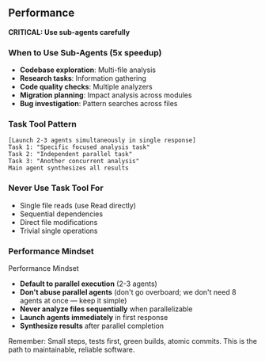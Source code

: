 ## Performance

**CRITICAL: Use sub-agents carefully**

### When to Use Sub-Agents (5x speedup)

- **Codebase exploration**: Multi-file analysis
- **Research tasks**: Information gathering
- **Code quality checks**: Multiple analyzers
- **Migration planning**: Impact analysis across modules
- **Bug investigation**: Pattern searches across files

### Task Tool Pattern

```
[Launch 2-3 agents simultaneously in single response]
Task 1: "Specific focused analysis task"
Task 2: "Independent parallel task"
Task 3: "Another concurrent analysis"
Main agent synthesizes all results
```

### Never Use Task Tool For

- Single file reads (use Read directly)
- Sequential dependencies
- Direct file modifications
- Trivial single operations

### Performance Mindset

Performance Mindset

- **Default to parallel execution** (2-3 agents)
- **Don't abuse parallel agents** (don't go overboard; we don't need 8 agents at once — keep it simple)
- **Never analyze files sequentially** when parallelizable
- **Launch agents immediately** in first response
- **Synthesize results** after parallel completion

Remember: Small steps, tests first, green builds, atomic commits. This is the path to maintainable, reliable software.
